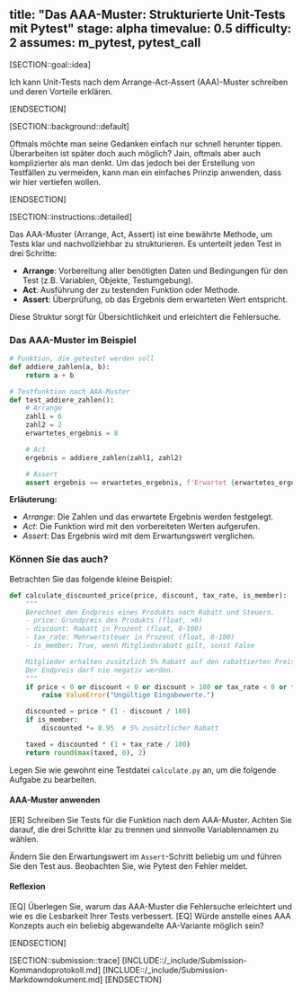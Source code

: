 title: "Das AAA-Muster: Strukturierte Unit-Tests mit Pytest"
stage: alpha
timevalue: 0.5
difficulty: 2
assumes: m_pytest, pytest_call
---

[SECTION::goal::idea]

Ich kann Unit-Tests nach dem Arrange-Act-Assert (AAA)-Muster schreiben und deren Vorteile erklären.

[ENDSECTION]

[SECTION::background::default]

Oftmals möchte man seine Gedanken einfach nur schnell herunter tippen.
Überarbeiten ist später doch auch möglich?
Jain, oftmals aber auch komplizierter als man denkt.
Um das jedoch bei der Erstellung von Testfällen zu vermeiden, kann man ein einfaches Prinzip
anwenden, dass wir hier vertiefen wollen.

[ENDSECTION]

[SECTION::instructions::detailed]

Das AAA-Muster (Arrange, Act, Assert) ist eine bewährte Methode, um Tests klar und nachvollziehbar
zu strukturieren.
Es unterteilt jeden Test in drei Schritte:

- **Arrange**: Vorbereitung aller benötigten Daten und Bedingungen für den Test (z.B. Variablen,
  Objekte, Testumgebung).
- **Act**: Ausführung der zu testenden Funktion oder Methode.
- **Assert**: Überprüfung, ob das Ergebnis dem erwarteten Wert entspricht.

Diese Struktur sorgt für Übersichtlichkeit und erleichtert die Fehlersuche.

### Das AAA-Muster im Beispiel

```python
# Funktion, die getestet werden soll
def addiere_zahlen(a, b):
    return a + b

# Testfunktion nach AAA-Muster
def test_addiere_zahlen():
    # Arrange
    zahl1 = 6
    zahl2 = 2
    erwartetes_ergebnis = 8

    # Act
    ergebnis = addiere_zahlen(zahl1, zahl2)

    # Assert
    assert ergebnis == erwartetes_ergebnis, f'Erwartet {erwartetes_ergebnis}, aber erhalten {ergebnis}'
```

**Erläuterung:**

- *Arrange*: Die Zahlen und das erwartete Ergebnis werden festgelegt.
- *Act*: Die Funktion wird mit den vorbereiteten Werten aufgerufen.
- *Assert*: Das Ergebnis wird mit dem Erwartungswert verglichen.

### Können Sie das auch?

Betrachten Sie das folgende kleine Beispiel:

```python
def calculate_discounted_price(price, discount, tax_rate, is_member):
    """
    Berechnet den Endpreis eines Produkts nach Rabatt und Steuern.
    - price: Grundpreis des Produkts (float, >0)
    - discount: Rabatt in Prozent (float, 0-100)
    - tax_rate: Mehrwertsteuer in Prozent (float, 0-100)
    - is_member: True, wenn Mitgliedsrabatt gilt, sonst False

    Mitglieder erhalten zusätzlich 5% Rabatt auf den rabattierten Preis.
    Der Endpreis darf nie negativ werden.
    """
    if price < 0 or discount < 0 or discount > 100 or tax_rate < 0 or tax_rate > 100:
        raise ValueError("Ungültige Eingabewerte.")

    discounted = price * (1 - discount / 100)
    if is_member:
        discounted *= 0.95  # 5% zusätzlicher Rabatt

    taxed = discounted * (1 + tax_rate / 100)
    return round(max(taxed, 0), 2)
```

Legen Sie wie gewohnt eine Testdatei `calculate.py` an, um die folgende Aufgabe zu bearbeiten.

#### AAA-Muster anwenden

[ER] Schreiben Sie Tests für die Funktion nach dem AAA-Muster.
   Achten Sie darauf, die drei Schritte klar zu trennen und sinnvolle Variablennamen zu wählen.

Ändern Sie den Erwartungswert im `Assert`-Schritt beliebig um und führen Sie den Test aus.
Beobachten Sie, wie Pytest den Fehler meldet.

#### Reflexion

[EQ] Überlegen Sie, warum das AAA-Muster die Fehlersuche erleichtert und wie es die Lesbarkeit
   Ihrer Tests verbessert.
[EQ] Würde anstelle eines AAA Konzepts auch ein beliebig abgewandelte AA-Variante möglich sein?

[ENDSECTION]

[SECTION::submission::trace]
[INCLUDE::/_include/Submission-Kommandoprotokoll.md]
[INCLUDE::/_include/Submission-Markdowndokument.md]
[ENDSECTION]
